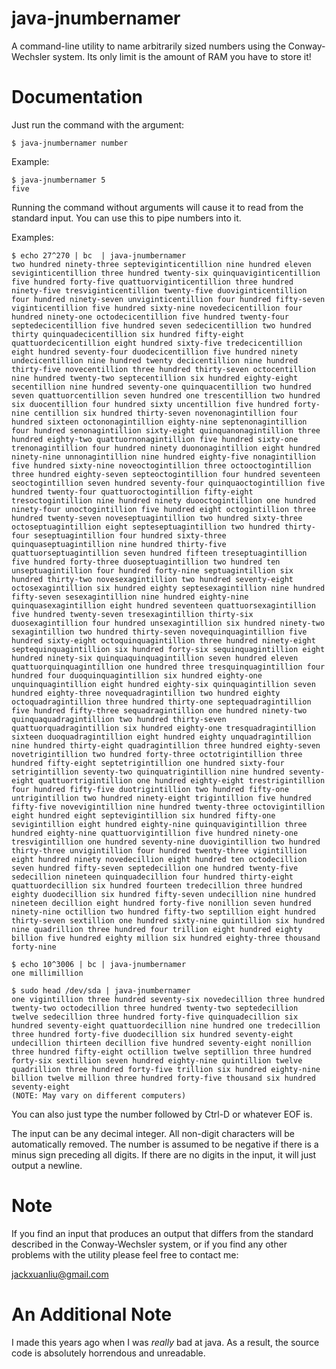 # java-jnumbernamer
A command-line utility to name arbitrarily sized numbers using the Conway-Wechsler system. Its only limit is the amount of RAM you have to store it!

# Documentation
Just run the command with the argument: 

    $ java-jnumbernamer number
    
Example:

    $ java-jnumbernamer 5
    five

Running the command without arguments will cause it to read from the standard input. You can use this to pipe numbers into it.

Examples:

    $ echo 27^270 | bc  | java-jnumbernamer
    two hundred ninety-three septeviginticentillion nine hundred eleven seviginticentillion three hundred twenty-six quinquaviginticentillion five hundred forty-five quattuorviginticentillion three hundred ninety-five tresviginticentillion twenty-five duoviginticentillion four hundred ninety-seven unviginticentillion four hundred fifty-seven viginticentillion five hundred sixty-nine novedecicentillion four hundred ninety-one octodecicentillion five hundred twenty-four septedecicentillion five hundred seven sedecicentillion two hundred thirty quinquadecicentillion six hundred fifty-eight quattuordecicentillion eight hundred sixty-five tredecicentillion eight hundred seventy-four duodecicentillion five hundred ninety undecicentillion nine hundred twenty decicentillion nine hundred thirty-five novecentillion three hundred thirty-seven octocentillion nine hundred twenty-two septecentillion six hundred eighty-eight secentillion nine hundred seventy-one quinquacentillion two hundred seven quattuorcentillion seven hundred one trescentillion two hundred six duocentillion four hundred sixty uncentillion five hundred forty-nine centillion six hundred thirty-seven novenonagintillion four hundred sixteen octononagintillion eighty-nine septenonagintillion four hundred senonagintillion sixty-eight quinquanonagintillion three hundred eighty-two quattuornonagintillion five hundred sixty-one trenonagintillion four hundred ninety duononagintillion eight hundred ninety-nine unnonagintillion nine hundred eighty-five nonagintillion five hundred sixty-nine noveoctogintillion three octooctogintillion three hundred eighty-seven septeoctogintillion four hundred seventeen seoctogintillion seven hundred seventy-four quinquaoctogintillion five hundred twenty-four quattuoroctogintillion fifty-eight tresoctogintillion nine hundred ninety duooctogintillion one hundred ninety-four unoctogintillion five hundred eight octogintillion three hundred twenty-seven noveseptuagintillion two hundred sixty-three octoseptuagintillion eight septeseptuagintillion two hundred thirty-four seseptuagintillion four hundred sixty-three quinquaseptuagintillion nine hundred thirty-five quattuorseptuagintillion seven hundred fifteen treseptuagintillion five hundred forty-three duoseptuagintillion two hundred ten unseptuagintillion four hundred forty-nine septuagintillion six hundred thirty-two novesexagintillion two hundred seventy-eight octosexagintillion six hundred eighty septesexagintillion nine hundred fifty-seven sesexagintillion nine hundred eighty-nine quinquasexagintillion eight hundred seventeen quattuorsexagintillion five hundred twenty-seven tresexagintillion thirty-six duosexagintillion four hundred unsexagintillion six hundred ninety-two sexagintillion two hundred thirty-seven novequinquagintillion five hundred sixty-eight octoquinquagintillion three hundred ninety-eight septequinquagintillion six hundred forty-six sequinquagintillion eight hundred ninety-six quinquaquinquagintillion seven hundred eleven quattuorquinquagintillion one hundred three tresquinquagintillion four hundred four duoquinquagintillion six hundred eighty-one unquinquagintillion eight hundred eighty-six quinquagintillion seven hundred eighty-three novequadragintillion two hundred eighty octoquadragintillion three hundred thirty-one septequadragintillion five hundred fifty-three sequadragintillion one hundred ninety-two quinquaquadragintillion two hundred thirty-seven quattuorquadragintillion six hundred eighty-one tresquadragintillion sixteen duoquadragintillion eight hundred eighty unquadragintillion nine hundred thirty-eight quadragintillion three hundred eighty-seven novetrigintillion two hundred forty-three octotrigintillion three hundred fifty-eight septetrigintillion one hundred sixty-four setrigintillion seventy-two quinquatrigintillion nine hundred seventy-eight quattuortrigintillion one hundred eighty-eight trestrigintillion four hundred fifty-five duotrigintillion two hundred fifty-one untrigintillion two hundred ninety-eight trigintillion five hundred fifty-five novevigintillion nine hundred twenty-three octovigintillion eight hundred eight septevigintillion six hundred fifty-one sevigintillion eight hundred eighty-nine quinquavigintillion three hundred eighty-nine quattuorvigintillion five hundred ninety-one tresvigintillion one hundred seventy-nine duovigintillion two hundred thirty-three unvigintillion four hundred twenty-three vigintillion eight hundred ninety novedecillion eight hundred ten octodecillion seven hundred fifty-seven septedecillion one hundred twenty-five sedecillion nineteen quinquadecillion four hundred thirty-eight quattuordecillion six hundred fourteen tredecillion three hundred eighty duodecillion six hundred fifty-seven undecillion nine hundred nineteen decillion eight hundred forty-five nonillion seven hundred ninety-nine octillion two hundred fifty-two septillion eight hundred thirty-seven sextillion one hundred sixty-nine quintillion six hundred nine quadrillion three hundred four trillion eight hundred eighty billion five hundred eighty million six hundred eighty-three thousand forty-nine
    
    $ echo 10^3006 | bc | java-jnumbernamer
    one millimillion
    
    $ sudo head /dev/sda | java-jnumbernamer 
    one vigintillion three hundred seventy-six novedecillion three hundred twenty-two octodecillion three hundred twenty-two septedecillion twelve sedecillion three hundred forty-five quinquadecillion six hundred seventy-eight quattuordecillion nine hundred one tredecillion three hundred forty-five duodecillion six hundred seventy-eight undecillion thirteen decillion five hundred seventy-eight nonillion three hundred fifty-eight octillion twelve septillion three hundred forty-six sextillion seven hundred eighty-nine quintillion twelve quadrillion three hundred forty-five trillion six hundred eighty-nine billion twelve million three hundred forty-five thousand six hundred seventy-eight
    (NOTE: May vary on different computers)
   
You can also just type the number followed by Ctrl-D or whatever EOF is.

The input can be any decimal integer. All non-digit characters will be automatically removed. The number is assumed to be negative if there is a minus sign preceding all digits. If there are no digits in the input, it will just output a newline.


# Note

If you find an input that produces an output that differs from the standard described in the Conway-Wechsler system, or if you find any other problems with the utility please feel free to contact me:

jackxuanliu@gmail.com


# An Additional Note
I made this years ago when I was *really* bad at java. As a result, the source code is absolutely horrendous and unreadable.
